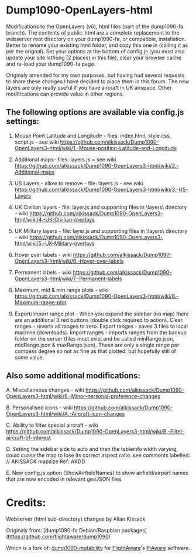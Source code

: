 # Dump1090-OpenLayers-html
Modifications to the OpenLayers (v6), html files (part of the dump1090-fa branch).  The contents of public_html are a complete replacement to the webserver root directory on your dump1090-fa, or compatible, installation.  Better to rename your existing html folder, and copy this one in (calling it as per the orignal).  Set your options at the bottom of config.js (you must also update your site lat/long (2 places) in this file), clear your browser cache and re-load your dump1090-fa page.

Originaly amended for my own purposes, but having had several requests to share these changes I have decided to place them in this forum. The new layers are only really useful if you have aircraft in UK airspace.  Other modifications can provide value in other regions.

## The following options are available via config.js settings:

1. Mouse Point Latitude and Longitude - files: index.html, style.css, script.js - see wiki https://github.com/alkissack/Dump1090-OpenLayers3-html/wiki/1.-Mouse-position-Latitude-and-Longitude

2. Additional maps- files: layers.js = see wiki https://github.com/alkissack/Dump1090-OpenLayers3-html/wiki/2.-Additional-maps

3. US Layers - allow to remove - file: layers.js - see wiki https://github.com/alkissack/Dump1090-OpenLayers3-html/wiki/3.-US-Layers

4. UK Civilian layers - file: layer.js and supporting files in \layers\ directory - wiki https://github.com/alkissack/Dump1090-OpenLayers3-html/wiki/4.-UK-Civilian-overlays

5. UK Military layers - file: layer.js and supporting files in \layers\ directory - wiki https://github.com/alkissack/Dump1090-OpenLayers3-html/wiki/5.-UK-Military-overlays

6. Hover over labels - wiki https://github.com/alkissack/Dump1090-OpenLayers3-html/wiki/6.-Hover-over-labels

7. Permanent labels - wiki https://github.com/alkissack/Dump1090-OpenLayers3-html/wiki/7.-Permanent-labels

8. Maximum, mid & min range plots - wiki https://github.com/alkissack/Dump1090-OpenLayers3-html/wiki/8.-Maximum-range-plot

9. Export/Import range plot - When you expand the sidebar (no map) there are an additional 3 red buttons (double click required to action).  Clear ranges - reverts all ranges to zero. Export ranges - saves 3 files to local machine (downloads). Import ranges - imports ranges from the backup folder on the server (files must exist and be called minRange.json, midRange.json & maxRange.json).  These are only a single range per compass degree so not as fine as that plotted, but hopefully still of some value.

## Also some additional modifications:

A. Miscellaneous changes - wiki https://github.com/alkissack/Dump1090-OpenLayers3-html/wiki/9.-Minor-personal-preference-changes

B. Personalised icons - wiki https://github.com/alkissack/Dump1090-OpenLayers3-html/wiki/A.-Aircraft-icon-changes

C. Ability to filter special aircraft - wiki https://github.com/alkissack/Dump1090-OpenLayers3-html/wiki/B.-Filter-aircraft-of-interest

D. Setting the sidebar side to auto and then the tableinfo width varying, could cuase the map to lose its correct aspect ratio.  see comments labelled: // AKISSACK mapsize    Ref: AKDD

E.  New config.js option (ShowAirfieldNames) to show airfield/airport names that are now encoded in relevant geoJSON files

# Credits:
Webserver (html sub-directory) changes by Allan Kissack

Originaly from: [dump1090-fa Debian/Raspbian packages] (https://github.com/flightaware/dump1090)

Which is a fork of: [dump1090-mutability](https://github.com/mutability/dump1090) for [FlightAware](http://flightaware.com)'s [PiAware](http://flightaware.com/adsb/piaware) software.
